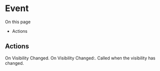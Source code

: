 # Event

On this page 

  * Actions





## Actions

On Visibility Changed. On Visibility Changed:. Called when the visibility has changed.

